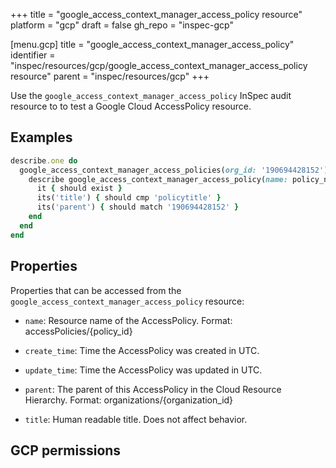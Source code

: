 +++
title = "google_access_context_manager_access_policy resource"
platform = "gcp"
draft = false
gh_repo = "inspec-gcp"

[menu.gcp]
title = "google_access_context_manager_access_policy"
identifier = "inspec/resources/gcp/google_access_context_manager_access_policy resource"
parent = "inspec/resources/gcp"
+++

Use the `google_access_context_manager_access_policy` InSpec audit resource to to test a Google Cloud AccessPolicy resource.

## Examples

```ruby
describe.one do
  google_access_context_manager_access_policies(org_id: '190694428152').names.each do |policy_name|
    describe google_access_context_manager_access_policy(name: policy_name) do
      it { should exist }
      its('title') { should cmp 'policytitle' }
      its('parent') { should match '190694428152' }
    end
  end
end
```

## Properties

Properties that can be accessed from the `google_access_context_manager_access_policy` resource:


  * `name`: Resource name of the AccessPolicy. Format: accessPolicies/{policy_id}

  * `create_time`: Time the AccessPolicy was created in UTC.

  * `update_time`: Time the AccessPolicy was updated in UTC.

  * `parent`: The parent of this AccessPolicy in the Cloud Resource Hierarchy. Format: organizations/{organization_id}

  * `title`: Human readable title. Does not affect behavior.


## GCP permissions
